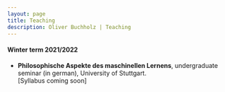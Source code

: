 ```yaml
---
layout: page
title: Teaching
description: Oliver Buchholz | Teaching
---
```


<h4>Winter term 2021/2022</h4>
<ul>
 <li><b>Philosophische Aspekte des maschinellen Lernens</b>, undergraduate seminar (in german), University of Stuttgart.<br>
   [Syllabus coming soon]<br><br>
</li>
</ul>
